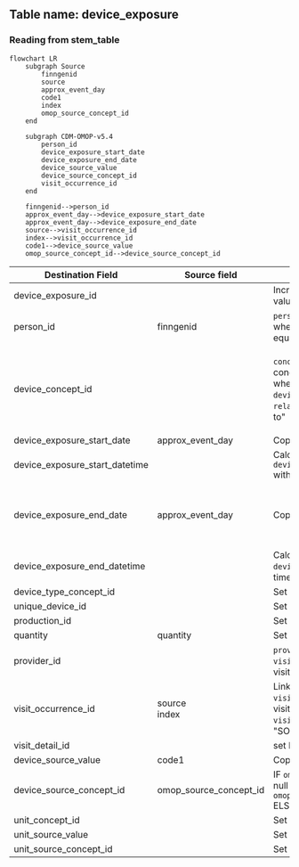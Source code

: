 ## Table name: device_exposure

### Reading from stem_table

```mermaid
flowchart LR
    subgraph Source
        finngenid
        source
        approx_event_day
        code1
        index
        omop_source_concept_id
    end

    subgraph CDM-OMOP-v5.4
        person_id
        device_exposure_start_date
        device_exposure_end_date
        device_source_value
        device_source_concept_id
        visit_occurrence_id
    end

    finngenid-->person_id
    approx_event_day-->device_exposure_start_date
    approx_event_day-->device_exposure_end_date
    source-->visit_occurrence_id
    index-->visit_occurrence_id
    code1-->device_source_value
    omop_source_concept_id-->device_source_concept_id
```

| Destination Field | Source field | Logic | Comment field |
| --- | --- | --- | --- |
| device_exposure_id |  | Incremental integer. Unique value per each row device. | Generated |
| person_id | finngenid | `person_id` from person table where `person_source_value` equals `finngenid` |   Calculated |
| device_concept_id |  | `concept_id_2` from concept_relationship table where `concept_id_1` equals `device_source_concept_id` and `relationship_id` equals "Maps to" | Calculated <br> NOTE: IF a `device_source_concept_id` has more than one standard mapping (`concept_id_2`), one row is added per each additional `device_concept_id` |
| device_exposure_start_date | approx_event_day | Copied from `approx_event_day` | Copied|
| device_exposure_start_datetime |  | Calculated from  `device_exposure_start_date` with time 00:00:0000 | Calculated |
| device_exposure_end_date | approx_event_day | Copied from `approx_event_day` | Copied <br> NOTE: There is no `device_exposure_end_date` in the source data, it is set same as `device_exposure_start_date` |
| device_exposure_end_datetime |  | Calculated from  `device_exposure_end_date` with time 00:00:0000 | Calculated |
| device_type_concept_id |  | Set 32879 - 'Registry' for all | Calculated |
| unique_device_id |  | Set NULL for all | Info not available |
| production_id |  | Set NULL for all | Info not available |
| quantity | quantity | Set NULL for all | Info not available |
| provider_id |  | `provider_id` for mapped `visit_occurrence_id` from visit_occurrence table. | Calculated |
| visit_occurrence_id | source<br>index | Link to correspondent `visit_occurrence_id` from visit_occurrence table where `visit_source_value` equals "SOURCE=`source`;INDEX=`index`". | Calculated |
| visit_detail_id |  | set NULL for all | Info not available |
| device_source_value | code1 | Copied `code1` as it is | Copied |
| device_source_concept_id | omop_source_concept_id | IF `omop_source_concept_id` is not null then `omop_source_concept_id`<br> ELSE 0 | Calculated |
| unit_concept_id |  | Set 0 for all | Info not available |
| unit_source_value |  | Set NULL for all | Info not available |
| unit_source_concept_id |  | Set 0 for all | Info not available |

